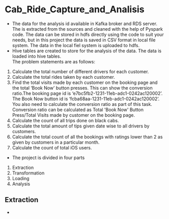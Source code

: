 # Cab_Ride_Capture_and_Analisis
- The data for the analysis id available in Kafka broker and RDS server.
The is extracted from the sources and cleaned with the help of Pyspark code.
The data can be stored in hdfs directly using the code to suit your needs, but in this project the data is saved in CSV format in local file system.
The data in the local fiel system is uploaded to hdfs.
- Hive tables are created to store for the analysis of the data. The data is loaded into hive tables.<br>
The problem statements are as follows:
1. Calculate the total number of different drivers for each customer.
2. Calculate the total rides taken by each customer.
3. Find the total visits made by each customer on the booking page and the total ‘Book Now’ button presses. This can show the conversion ratio.The booking page id is ‘e7bc5fb2-1231-11eb-adc1-0242ac120002’. The Book Now button id is ‘fcba68aa-1231-11eb-adc1-0242ac120002’. You also need to calculate the conversion ratio as part of this task. Conversion ratio can be calculated as Total 'Book Now' Button Press/Total Visits made by customer on the booking page.
4. Calculate the count of all trips done on black cabs.
5. Calculate the total amount of tips given date wise to all drivers by customers.
6. Calculate the total count of all the bookings with ratings lower than 2 as given by customers in a particular month.
7. Calculate the count of total iOS users.

- The project is divided in four parts
1. Extraction
2. Transformation
3. Loading
4. Analysis

## Extraction
- 
